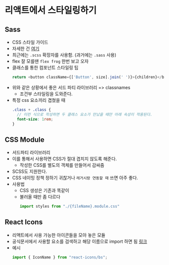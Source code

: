 # 리액트에서 스타일링하기
## Sass
- CSS 스타일 가이드
- 자세한 건 [여기](https://sass-guidelin.es/ko/)
- 최근에는 `.scss` 확장자를 사용함. (과거에는 `.sass` 사용) 
- flex 잘 모를땐 `flex frog` 한번 보고 오자
- 클래스를 통한 컴포넌트 스타일링 팁
    ```javascript
    return <button className={['Button', size].join(' ')}>{children}</button>
    ```
- 위와 같은 상황에서 좋은 서드 파티 라이브러리 => classnames
    - 조건부 스타일링을 도와준다.
- 특정 css 요소끼리 겹쳤을 때
    ```scss
    .class + .class {
      // 이런 식으로 작성하면 두 클래스 요소가 만났을 때만 아래 속성이 적용된다.
      font-size: 1rem;
    }
    ```
  
## CSS Module
- 서드파티 라이브러리
- 이를 통해서 사용하면 CSS가 절대 겹치지 않도록 해준다.
    - 작성한 CSS를 별도의 객체를 만들어서 감싸줌
- SCSS도 지원한다.
- CSS 네이밍 정책 정하기 귀찮거나 `레거시랑 연동할 때` 쓰면 아주 좋다.
- 사용법
    - CSS 생성은 기존과 똑같이
    - 불러올 때만 좀 다르다
        ```javascript
        import styles from "./{fileName}.module.css"
        ```

## React Icons
- 리액트에서 사용 가능한 아이콘들을 모아 놓은 모듈
- 공식문서에서 사용할 요소를 검색하고 해당 이름으로 import 하면 됨 [링크](https://react-icons.github.io/react-icons/)
- 예시
    ```javascript
    import { IconName } from "react-icons/bs";
    ```
